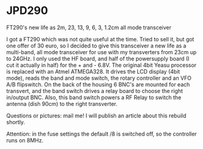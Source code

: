 # JPD290
FT290's new life as 2m, 23, 13, 9, 6, 3, 1.2cm all mode transceiver 

I got a FT290 which was not quite useful at the time. Tried to sell it, but got one offer of 30 euro, so I decided to give this transceiver a new life as a multi-band, all mode transceiver for use with my transverters from 23cm up to 24GHz.
I only used the HF board, and half of the powersupply board (I cut it actually in half) for the + and - 6.8V.
The original 4bit Yeasu processor is replaced with an Atmel ATMEGA328. 
It drives the LCD display (4bit mode), reads the band and mode switch, the rotary controller and an VFO A/B flipswitch. On the back of the housing 6 BNC's are mounted for each transvert, and the band switch  drives a relay board to choose the right in/output BNC. Also, this band switch powers a RF Relay to switch the antenna (dish 90cm) to the right transverter. 

Questions or pictures: mail me! I will publish an article about this rebuild shortly.

Attention: in the fuse settings the default /8 is switched off, so the controller runs on 8MHz. 
